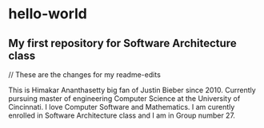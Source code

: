 # hello-world
My first repository for Software Architecture class
---
// These are the changes for my readme-edits 


This is Himakar Ananthasetty big fan of Justin Bieber since 2010. Currently pursuing master of engineering Computer Science at the University of Cincinnati. I love Computer Software and Mathematics. I am curently enrolled in Software Architecture class and I am in Group number 27.
